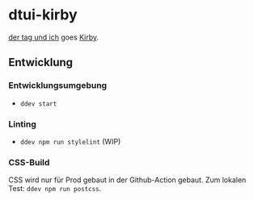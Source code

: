 # dtui-kirby

[der tag und ich](https://www.dertagundich.de) goes [Kirby](https://getkirby.com).

## Entwicklung
### Entwicklungsumgebung
- `ddev start`

### Linting
- `ddev npm run stylelint` (WIP)

### CSS-Build
CSS wird nur für Prod gebaut in der Github-Action gebaut.
Zum lokalen Test: `ddev npm run postcss`.
